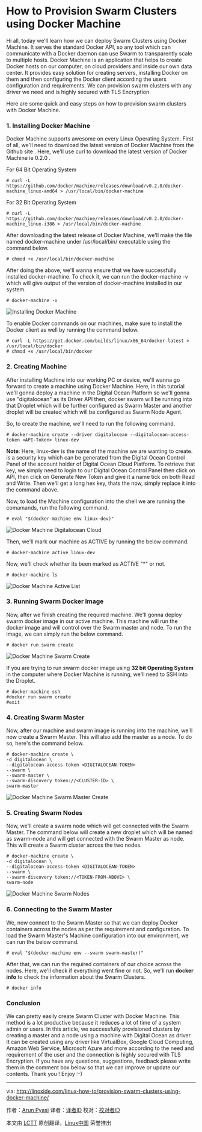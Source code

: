 How to Provision Swarm Clusters using Docker Machine
================================================================================
Hi all, today we'll learn how we can deploy Swarm Clusters using Docker Machine.  It serves the standard Docker API, so any tool which can communicate with a Docker daemon can use Swarm to transparently scale to multiple hosts. Docker Machine is an application that helps to create Docker hosts on our computer, on cloud providers and inside our own data center. It provides easy solution for creating servers, installing Docker on them and then configuring the Docker client according the users configuration and requirements. We can provision swarm clusters with any driver we need and is highly secured with TLS Encryption.

Here are some quick and easy steps on how to provision swarm clusters with Docker Machine.

### 1. Installing Docker Machine ###

Docker Machine supports awesome on every Linux Operating System. First of all, we'll need to download the latest version of Docker Machine from the Github site . Here, we'll use curl to download the latest version of Docker Machine ie 0.2.0 .

For 64 Bit Operating System

    # curl -L https://github.com/docker/machine/releases/download/v0.2.0/docker-machine_linux-amd64 > /usr/local/bin/docker-machine

For 32 Bit Operating System

    # curl -L https://github.com/docker/machine/releases/download/v0.2.0/docker-machine_linux-i386 > /usr/local/bin/docker-machine

After downloading the latest release of Docker Machine, we'll make the file named docker-machine under /usr/local/bin/ executable using the command below.

    # chmod +x /usr/local/bin/docker-machine

After doing the above, we'll wanna ensure that we have successfully installed docker-machine. To check it, we can run the docker-machine -v which will give output of the version of docker-machine installed in our system.

    # docker-machine -v

![Installing Docker Machine](http://blog.linoxide.com/wp-content/uploads/2015/05/installing-docker-machine.png)

To enable Docker commands on our machines, make sure to install the Docker client as well by running the command below.

    # curl -L https://get.docker.com/builds/linux/x86_64/docker-latest > /usr/local/bin/docker
    # chmod +x /usr/local/bin/docker

### 2. Creating Machine ###

After installing Machine into our working PC or device, we'll wanna go forward to create a machine using Docker Machine. Here, in this tutorial we'll gonna deploy a machine in the Digital Ocean Platform so we'll gonna use "digitalocean" as its Driver API then, docker swarm will be running into that Droplet which will be further configured as Swarm Master and another droplet will be created which will be configured as Swarm Node Agent.

So, to create the machine, we'll need to run the following command.

    # docker-machine create --driver digitalocean --digitalocean-access-token <API-Token> linux-dev

**Note**: Here, linux-dev is the name of the machine we are wanting to create. <API-Token> is a security key which can be generated from the Digital Ocean Control Panel of the account holder of Digital Ocean Cloud Platform. To retrieve that key, we simply need to login to our Digital Ocean Control Panel then click on API, then click on Generate New Token and give it a name tick on both Read and Write. Then we'll get a long hex key, thats the <API-Token> now, simply replace it into the command above.

Now, to load the Machine configuration into the shell we are running the comamands, run the following command.

    # eval "$(docker-machine env linux-dev)"

![Docker Machine Digitalocean Cloud](http://blog.linoxide.com/wp-content/uploads/2015/05/docker-machine-digitalocean-cloud.png)

Then, we'll mark our machine as ACTIVE by running the below command.

    # docker-machine active linux-dev

Now, we'll check whether its been marked as ACTIVE "*" or not.

    # docker-machine ls

![Docker Machine Active List](http://blog.linoxide.com/wp-content/uploads/2015/05/docker-machine-active-list.png)

### 3. Running Swarm Docker Image ###

Now, after we finish creating the required machine. We'll gonna deploy swarm docker image in our active machine. This machine will run the docker image and will control over the Swarm master and node. To run the image, we can simply run the below command.

    # docker run swarm create

![Docker Machine Swarm Create](http://blog.linoxide.com/wp-content/uploads/2015/05/docker-machine-swarm-create.png)

If you are trying to run swarm docker image using **32 bit Operating System** in the computer where Docker Machine is running, we'll need to SSH into the Droplet.

    # docker-machine ssh
    #docker run swarm create
    #exit

### 4. Creating Swarm Master ###

Now, after our machine and swarm image is running into the machine, we'll now create a Swarm Master. This will also add the master as a node. To do so, here's the command below.

    # docker-machine create \
    -d digitalocean \
    --digitalocean-access-token <DIGITALOCEAN-TOKEN>
    --swarm \
    --swarm-master \
    --swarm-discovery token://<CLUSTER-ID> \
    swarm-master

![Docker Machine Swarm Master Create](http://blog.linoxide.com/wp-content/uploads/2015/05/docker-machine-swarm-master-create.png)

### 5. Creating Swarm Nodes ###

Now, we'll create a swarm node which will get connected with the Swarm Master. The command below will create a new droplet which will be named as swarm-node and will get connected with the Swarm Master as node. This will create a Swarm cluster across the two nodes.

    # docker-machine create \
    -d digitalocean \
    --digitalocean-access-token <DIGITALOCEAN-TOKEN>
    --swarm \
    --swarm-discovery token://<TOKEN-FROM-ABOVE> \
    swarm-node

![Docker Machine Swarm Nodes](http://blog.linoxide.com/wp-content/uploads/2015/05/docker-machine-swarm-nodes.png)

### 6. Connecting to the Swarm Master ###

We, now connect to the Swarm Master so that we can deploy Docker containers across the nodes as per the requirement and configuration. To load the Swarm Master's Machine configuration into our environment, we can run the below command.

    # eval "$(docker-machine env --swarm swarm-master)"

After that, we can run the required containers of our choice across the nodes. Here, we'll check if everything went fine or not. So, we'll run **docker info** to check the information about the Swarm Clusters.

    # docker info

### Conclusion ###

We can pretty easily create Swarm Cluster with Docker Machine. This method is a lot productive because it reduces a lot of time of a system admin or users. In this article, we successfully provisioned clusters by creating a master and a node using a machine with Digital Ocean as driver. It can be created using any driver like VirtualBox, Google Cloud Computing, Amazon Web Service, Microsoft Azure and more according to the need and requirement of the user and the connection is highly secured with TLS Encryption. If you have any questions, suggestions, feedback please write them in the comment box below so that we can improve or update our contents. Thank you ! Enjoy :-)

--------------------------------------------------------------------------------

via: http://linoxide.com/linux-how-to/provision-swarm-clusters-using-docker-machine/

作者：[Arun Pyasi][a]
译者：[译者ID](https://github.com/译者ID)
校对：[校对者ID](https://github.com/校对者ID)

本文由 [LCTT](https://github.com/LCTT/TranslateProject) 原创翻译，[Linux中国](https://linux.cn/) 荣誉推出

[a]:http://linoxide.com/author/arunp/